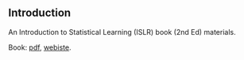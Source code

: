 ## Introduction

An Introduction to Statistical Learning (ISLR) book (2nd Ed) materials.  

Book: [pdf](https://web.stanford.edu/~hastie/ISLRv2_website.pdf), [webiste](https://www.statlearning.com/).  



